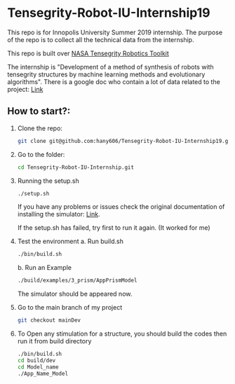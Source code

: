 

# Tensegrity-Robot-IU-Internship19
This repo is for Innopolis University Summer 2019 internship. The purpose of the repo is to collect all the technical data from the internship.

This repo is built over [NASA Tensegrity Robotics Toolkit](https://github.com/NASA-Tensegrity-Robotics-Toolkit/NTRTsim/)

The internship is "Development of a method of synthesis of robots with tensegrity structures by machine learning methods and evolutionary algorithms".
There is a google doc who contain a lot of data related to the project: [Link](https://docs.google.com/document/d/19-lCDq4gPtaQ6hCJNI77qi1bIzHJGaliu4Yrh53H7hs/edit?usp=sharing)


## How to start?:
  1. Clone the repo:
	  ```bash
	  git clone git@github.com:hany606/Tensegrity-Robot-IU-Internship19.git
	  ```
  2. Go to the folder:
	 ```bash
	 cd Tensegrity-Robot-IU-Internship.git
	    ```
	  
 3. Running the setup.sh
	 ```bash
	 ./setup.sh
	 ```
	If you have any problems or issues check the original documentation of installing the simulator: [Link](https://raw.githubusercontent.com/NASA-Tensegrity-Robotics-Toolkit/NTRTsim/master/INSTALL).
	
	If the setup.sh has failed, try first to run it again. (It worked for me)

4. Test the environment
	 a. Run build.sh
    ```bash
    ./bin/build.sh
	```
	b. Run an Example
	```bash
	./build/examples/3_prism/AppPrismModel
	```
	The simulator should be appeared now.
5. Go to the main branch of my project
	```bash
	git checkout mainDev
	```
6. To Open any stimulation for a structure, you should build the codes then run it from build directory
	```bash
	./bin/build.sh
	cd build/dev
	cd Model_name
	./App_Name_Model
	```
